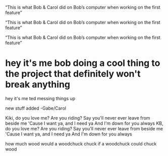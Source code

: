 

“This is what Bob & Carol did on Bob’s computer when working on the first feature”



“This is what Bob & Carol did on Bob’s computer when working on the first feature”

“This is what Bob & Carol did on Bob’s computer when working on the first feature” 

hey it's me bob doing a cool thing to the project that definitely won't break anything
=======
hey it's me ted messing things up

new stuff added -Gabe/Carol

Kiki, do you love me? Are you riding?
Say you'll never ever leave from beside me
'Cause I want ya, and I need ya
And I'm down for you always
KB, do you love me? Are you riding?
Say you'll never ever leave from beside me
'Cause I want ya, and I need ya
And I'm down for you always

how much wood would a woodchuck chuck if a woodchuck could chuck wood